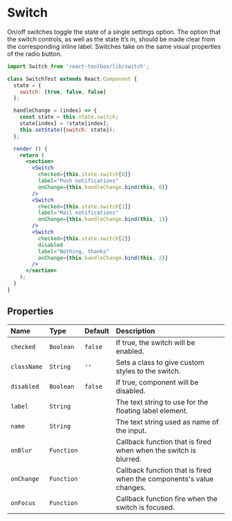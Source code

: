# Switch

On/off switches toggle the state of a single settings option. The option that the switch controls, as well as the state it’s in, should be made clear from the corresponding inline label. Switches take on the same visual properties of the radio button.

<!-- example -->
```jsx
import Switch from 'react-toolbox/lib/switch';

class SwitchTest extends React.Component {
  state = {
    switch: [true, false, false]
  };

  handleChange = (index) => {
    const state = this.state.switch;
    state[index] = !state[index];
    this.setState({switch: state});
  };

  render () {
    return (
      <section>
        <Switch
          checked={this.state.switch[0]}
          label="Push notifications"
          onChange={this.handleChange.bind(this, 0)}
        />
        <Switch
          checked={this.state.switch[1]}
          label="Mail notifications"
          onChange={this.handleChange.bind(this, 1)}
        />
        <Switch
          checked={this.state.switch[2]}
          disabled
          label="Nothing, thanks"
          onChange={this.handleChange.bind(this, 2)}
        />
      </section>
    );
  }
}
```

## Properties

| Name              | Type          | Default         | Description|
|:-----|:-----|:-----|:-----|
| `checked`      | `Boolean`   | `false` | If true, the switch will be enabled.|
| `className`    | `String`   | `''`  | Sets a class to give custom styles to the switch.|
| `disabled`     | `Boolean`  | `false`  | If true, component will be disabled.|
| `label`        | `String`   |       | The text string to use for the floating label element.|
| `name`         | `String`   |        | The text string used as name of the input.|
| `onBlur`       | `Function` |        | Callback function that is fired when when the switch is blurred.|
| `onChange`     | `Function` |        | Callback function that is fired when the components's value changes.|
| `onFocus`      | `Function`  |        | Callback function fire when the switch is focused.|
